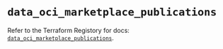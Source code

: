 # `data_oci_marketplace_publications`

Refer to the Terraform Registory for docs: [`data_oci_marketplace_publications`](https://registry.terraform.io/providers/oracle/oci/6.18.0/docs/data-sources/marketplace_publications).
